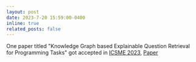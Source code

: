 ```yaml
---
layout: post
date: 2023-7-20 15:59:00-0400
inline: true
related_posts: false
---
```


One paper titled "Knowledge Graph based Explainable Question Retrieval for Programming Tasks" got accepted in
 [ICSME 2023](https://conf.researchr.org/home/icsme-2023), 
[Paper](assets/pdf/icsme2023-KG4QuesRecomm.pdf)